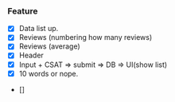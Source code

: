 ### Feature

- [x] Data list up.
- [x] Reviews (numbering how many reviews)
- [x] Reviews (average)
- [x] Header
- [x] Input + CSAT => submit => DB => UI(show list)
- [x] 10 words or nope.
- []
